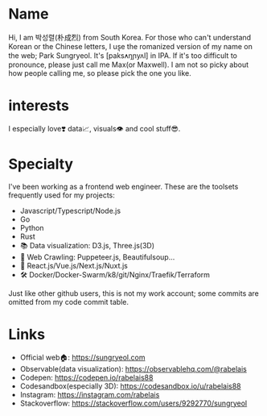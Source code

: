 # Name
Hi, I am 박성렬(朴成烈) from South Korea. For those who can't understand Korean or the Chinese letters, I use the romanized version of my name on the web; Park Sungryeol. It's [pak̚s̕ʌŋɲyʌl] in IPA. If it's too difficult to pronounce, please just call me Max(or Maxwell). I am not so picky about how people calling me, so please pick the one you like.

# interests
I especially love❣️ data📈, visuals👁️ and cool stuff😎.

# Specialty
I've been working as a frontend web engineer. These are the toolsets frequently used for my projects:

 - Javascript/Typescript/Node.js
 - Go
 - Python
 - Rust
 - 📚 Data visualization: D3.js, Three.js(3D)
 - 🧶 Web Crawling: Puppeteer.js, Beautifulsoup...
 - 👀 React.js/Vue.js/Next.js/Nuxt.js
 - 🛠 Docker/Docker-Swarm/k8/git/Nginx/Traefik/Terraform

Just like other github users, this is not my work account; some commits are omitted from my code commit table.

# Links

- Official web🏠: https://sungryeol.com
- Observable(data visualization): https://observablehq.com/@rabelais
- Codepen: https://codepen.io/rabelais88
- Codesandbox(especially 3D): https://codesandbox.io/u/rabelais88
- Instagram: https://instagram.com/rabelais
- Stackoverflow: https://stackoverflow.com/users/9292770/sungryeol
